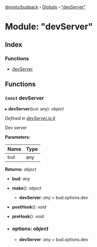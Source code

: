 [@roots/budpack](../README.md) › [Globals](../globals.md) › ["devServer"](_devserver_.md)

# Module: "devServer"

## Index

### Functions

* [devServer](_devserver_.md#const-devserver)

## Functions

### `Const` devServer

▸ **devServer**(`bud`: any): *object*

*Defined in [devServer.js:4](https://github.com/roots/bud-support/blob/bc9161d/src/budpack/builder/webpack/devServer.js#L4)*

Dev server

**Parameters:**

Name | Type |
------ | ------ |
`bud` | any |

**Returns:** *object*

* **bud**: *any*

* **make**(): *object*

  * **devServer**: *any* = bud.options.dev

* **postHook**(): *void*

* **preHook**(): *void*

* ### **options**: *object*

  * **devServer**: *any* = bud.options.dev
